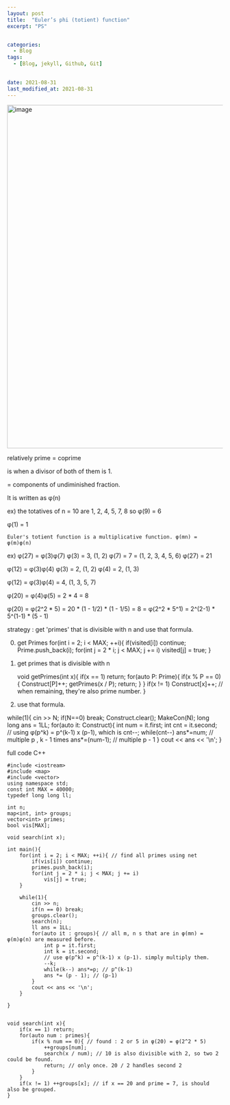 ```yaml
---
layout: post
title:  "Euler’s phi (totient) function"
excerpt: "PS"


categories:
  - Blog
tags:
  - [Blog, jekyll, Github, Git]

 
date: 2021-08-31
last_modified_at: 2021-08-31
---
```


<img width="801" alt="image" src="https://user-images.githubusercontent.com/74404132/131443780-76fb49cc-f8ba-4873-8f6e-71a742ca2edc.png">

relatively prime = coprime

is when a divisor of both of them is 1.

 = components of undiminished fraction.


It is written as φ(n)

ex) the totatives of n = 10 are 1, 2, 4, 5, 7, 8
so φ(9) = 6

φ(1) = 1

    Euler's totient function is a multiplicative function. φ(mn) = φ(m)φ(n)

ex) φ(27) = φ(3)φ(7)
φ(3) = 3, (1, 2)
φ(7) = 7 = (1, 2, 3, 4, 5, 6)
φ(27) = 21


φ(12) = φ(3)φ(4)
φ(3) = 2, (1, 2)
φ(4) = 2, (1, 3)

φ(12) = φ(3)φ(4) = 4, (1, 3, 5, 7)

φ(20) = φ(4)φ(5) = 2 * 4 = 8

φ(20) = φ(2^2 * 5) = 20 * (1 - 1/2) * (1 - 1/5) = 8
 = φ(2^2 * 5^1) = 2^(2-1) * 5^(1-1) * (5 - 1)


strategy : get 'primes' that is divisible with n and use that formula.

0. get Primes
    for(int i = 2; i < MAX; ++i){
      if(visited[i]) continue;
      Prime.push_back(i);
      for(int j = 2 * i; j < MAX; j += i) 
              visited[j] = true;
    }

1. get primes that is divisible with n

    void getPrimes(int x){
      if(x == 1) return;
      for(auto P: Prime){
        if(x % P == 0){
          Construct[P]++;
          getPrimes(x / P);
          return;
        }
      }
      if(x != 1) Construct[x]++; // when remaining, they're also prime number.
    }


2. use that formula.

while(1){
	cin >> N;
	if(N==0) break;
	Construct.clear();
	MakeCon(N);
	long long ans = 1LL;
	for(auto it: Construct){
		int num = it.first;
		int cnt = it.second;
		// using φ(p^k) = p^(k-1) x (p-1), which is
		cnt--;
		while(cnt--) ans*=num; // multiple p , k - 1 times
		ans*=(num-1); // multiple p - 1
	}
	cout << ans << '\n';
}


full code C++

    #include <iostream>
    #include <map>
    #include <vector>
    using namespace std;
    const int MAX = 40000;
    typedef long long ll;

    int n;
    map<int, int> groups;
    vector<int> primes;
    bool vis[MAX];

    void search(int x);

    int main(){
        for(int i = 2; i < MAX; ++i){ // find all primes using net 
            if(vis[i]) continue;
            primes.push_back(i);
            for(int j = 2 * i; j < MAX; j += i)
                vis[j] = true;
        }

        while(1){
            cin >> n;
            if(n == 0) break;
            groups.clear();
            search(n);
            ll ans = 1LL;
            for(auto it : groups){ // all m, n s that are in φ(mn) = φ(m)φ(n) are measured before.
                int p = it.first;
                int k = it.second;
                // use φ(p^k) = p^(k-1) x (p-1). simply multiply them.
                --k;
                while(k--) ans*=p; // p^(k-1)
                ans *= (p - 1); // (p-1)
            }
            cout << ans << '\n';
        }

    }


    void search(int x){
        if(x == 1) return;
        for(auto num : primes){
            if(x % num == 0){ // found : 2 or 5 in φ(20) = φ(2^2 * 5)
                ++groups[num];
                search(x / num); // 10 is also divisible with 2, so two 2 could be found.
                return; // only once. 20 / 2 handles second 2
            }
        }
        if(x != 1) ++groups[x]; // if x == 20 and prime = 7, is should also be grouped.
    }



